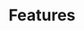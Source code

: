---
types: "word"

title: "Features"

categories: ['']

tags: ['Features']

arabic: 'ملامح'

arexps: []

enwords: ['Features']

enexps: []

arlexicons: 'ل'

enlexicons: 'F'

authors: ['Ruqayya Roshdy']

translators: ['']

citations: 'تطبيقات الذكاء الاصطناعي في خدمة اللغة العربية'

sources: 'مركز الملك عبدالله بن عبدالعزيز الدولي لخدمة اللغة العربية'

word: "true"

slug: ""
---